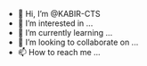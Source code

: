 - 👋 Hi, I’m @KABIR-CTS
- 👀 I’m interested in ...
- 🌱 I’m currently learning ...
- 💞️ I’m looking to collaborate on ...
- 📫 How to reach me ...

<!---
KABIR-CTS/KABIR-CTS is a ✨ special ✨ repository because its `README.md` (this file) appears on your GitHub profile.
You can click the Preview link to take a look at your changes.
--->
